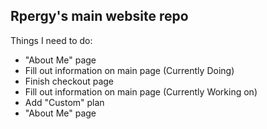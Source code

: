 ## Rpergy's main website repo

Things I need to do:
- "About Me" page
- Fill out information on main page (Currently Doing)
- Finish checkout page
- Fill out information on main page (Currently Working on)
- Add "Custom" plan
- "About Me" page
